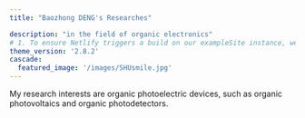```yaml
---
title: "Baozhong DENG's Researches"

description: "in the field of organic electronics"
# 1. To ensure Netlify triggers a build on our exampleSite instance, we need to change a file in the exampleSite directory.
theme_version: '2.8.2'
cascade:
  featured_image: '/images/SHUsmile.jpg'
---
```

My research interests are organic photoelectric devices, such as organic photovoltaics and organic photodetectors.
